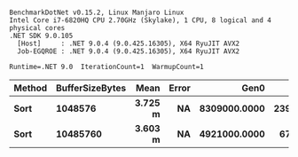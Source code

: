 ```

BenchmarkDotNet v0.15.2, Linux Manjaro Linux
Intel Core i7-6820HQ CPU 2.70GHz (Skylake), 1 CPU, 8 logical and 4 physical cores
.NET SDK 9.0.105
  [Host]     : .NET 9.0.4 (9.0.425.16305), X64 RyuJIT AVX2
  Job-EGQROE : .NET 9.0.4 (9.0.425.16305), X64 RyuJIT AVX2

Runtime=.NET 9.0  IterationCount=1  WarmupCount=1  

```
| Method | BufferSizeBytes | Mean    | Error | Gen0         | Gen1         | Gen2         | Allocated |
|------- |---------------- |--------:|------:|-------------:|-------------:|-------------:|----------:|
| **Sort**   | **1048576**         | **3.725 m** |    **NA** | **8309000.0000** | **2390000.0000** | **2041000.0000** |  **79.82 GB** |
| **Sort**   | **10485760**        | **3.603 m** |    **NA** | **4921000.0000** |  **679000.0000** |  **299000.0000** |  **75.02 GB** |
